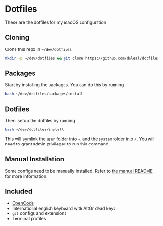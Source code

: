 # Dotfiles

These are the dotfiles for my macOS configuration

## Cloning

Clone this repo in `~/dev/dotfiles`

```bash
mkdir -p ~/dev/dotfiles && git clone https://github.com/daleal/dotfiles.git ~/dev/dotfiles
```

## Packages

Start by installing the packages. You can do this by running

```bash
bash ~/dev/dotfiles/packages/install
```

## Dotfiles

Then, setup the dotfiles by running

```bash
bash ~/dev/dotfiles/install
```

This will symlink the `user` folder into `~`, and the `system` folder into `/`.
You will need to grant admin privileges to run this command.

## Manual Installation

Some configs need to be manually installed. Refer to
[the manual README](./manual/README.md) for more information.

## Included

- [OpenCode](https://opencode.ai)
- International english keyboard with AltGr dead keys
- `git` configs and extensions
- Terminal profiles
